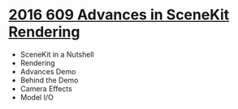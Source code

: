 
# [2016 609 Advances in SceneKit Rendering](https://developer.apple.com/videos/play/wwdc2016/609/)


* SceneKit in a Nutshell
* Rendering
* Advances Demo
* Behind the Demo
* Camera Effects
* Model I/O
